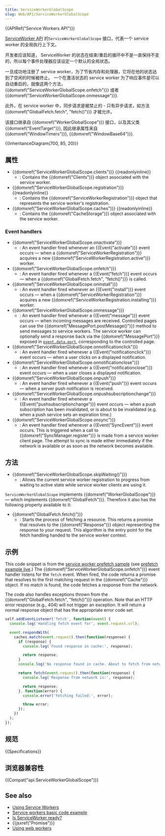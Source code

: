 ```yaml
---
title: ServiceWorkerGlobalScope
slug: Web/API/ServiceWorkerGlobalScope
---
```

{{APIRef("Service Workers API")}}

[ServiceWorker API](/zh-CN/docs/Web/API/ServiceWorker_API) 的`ServiceWorkerGlobalScope` 接口，代表一个 service worker 的全局执行上下文。

开发者应该知道， ServiceWorker 的状态在结束/重启的循环中不是一直保持不变的，所以每个事件处理器应该设定一个默认的全局状态。

一旦成功地注册了 service worker，为了节省内存和处理器，它将在他的状态达到了空闲的时候被终止。 一个在激活状态的 service worker 为了响应事件是可以自动重启的，就像这两个方法， {{domxref("ServiceWorkerGlobalScope.onfetch")}} 或者{{domxref("ServiceWorkerGlobalScope.onmessage")}}.

此外，在 service worker 中，同步请求是被禁止的 - 只有异步请求，如方法{{domxref("GlobalFetch.fetch", "fetch()")}} 才被允许。

该接口继承自 {{domxref("WorkerGlobalScope")}} 接口，以及其父类 {{domxref("EventTarget")}}, 因此继承属性来自 {{domxref("WindowTimers")}}, {{domxref("WindowBase64")}}.

{{InheritanceDiagram(700, 85, 20)}}

## 属性

- {{domxref("ServiceWorkerGlobalScope.clients")}} {{readonlyinline}}
  - : Contains the {{domxref("Clients")}} object associated with the service worker.
- {{domxref("ServiceWorkerGlobalScope.registration")}} {{readonlyinline}}
  - : Contains the {{domxref("ServiceWorkerRegistration")}} object that represents the service worker's registration.
- {{domxref("ServiceWorkerGlobalScope.caches")}} {{readonlyinline}}
  - : Contains the {{domxref("CacheStorage")}} object associated with the service worker.

### Event handlers

- {{domxref("ServiceWorkerGlobalScope.onactivate")}}
  - : An event handler fired whenever an {{Event("activate")}} event occurs — when a {{domxref("ServiceWorkerRegistration")}} acquires a new {{domxref("ServiceWorkerRegistration.active")}} worker.
- {{domxref("ServiceWorkerGlobalScope.onfetch")}}
  - : An event handler fired whenever a {{Event("fetch")}} event occurs — when a {{domxref("GlobalFetch.fetch", "fetch()")}} is called.
- {{domxref("ServiceWorkerGlobalScope.oninstall")}}
  - : An event handler fired whenever an {{Event("install")}} event occurs — when a {{domxref("ServiceWorkerRegistration")}} acquires a new {{domxref("ServiceWorkerRegistration.installing")}} worker.
- {{domxref("ServiceWorkerGlobalScope.onmessage")}}
  - : An event handler fired whenever a {{Event("message")}} event occurs — when incoming messages are received. Controlled pages can use the {{domxref("MessagePort.postMessage()")}} method to send messages to service workers. The service worker can optionally send a response back via the {{domxref("MessagePort")}} exposed in [`event.data.port`](https://html.spec.whatwg.org/multipage/comms.html#messageport), corresponding to the controlled page.
- {{domxref("ServiceWorkerGlobalScope.onnotificationclick")}}
  - : An event handler fired whenever a {{Event("notificationclick")}} event occurs — when a user clicks on a displayed notification.
- {{domxref("ServiceWorkerGlobalScope.onnotificationclose")}}
  - : An event handler fired whenever a {{Event("notificationclose")}} event occurs — when a user closes a displayed notification.
- {{domxref("ServiceWorkerGlobalScope.onpush")}}
  - : An event handler fired whenever a {{Event("push")}} event occurs — when a server push notification is received.
- {{domxref("ServiceWorkerGlobalScope.onpushsubscriptionchange")}}
  - : An event handler fired whenever a {{Event("pushsubscriptionchange")}} event occurs — when a push subscription has been invalidated, or is about to be invalidated (e.g. when a push service sets an expiration time.)
- {{domxref("ServiceWorkerGlobalScope.onsync")}}
  - : An event handler fired whenever a {{Event("SyncEvent")}} event occurs. This is triggered when a call to {{domxref("SyncManager.register")}} is made from a service worker client page. The attempt to sync is made either immediately if the network is available or as soon as the network becomes available.

## 方法

- {{domxref("ServiceWorkerGlobalScope.skipWaiting()")}}
  - : Allows the current service worker registration to progress from waiting to active state while service worker clients are using it.

`ServiceWorkerGlobalScope` implements {{domxref("WorkerGlobalScope")}} — which implements {{domxref("GlobalFetch")}}. Therefore it also has the following property available to it:

- {{domxref("GlobalFetch.fetch()")}}
  - : Starts the process of fetching a resource. This returns a promise that resolves to the {{domxref("Response")}} object representing the response to your request. This algorithm is the entry point for the fetch handling handed to the service worker context.

## 示例

This code snippet is from the [service worker prefetch sample](https://github.com/GoogleChrome/samples/blob/gh-pages/service-worker/prefetch/service-worker.js) (see [prefetch example live](https://googlechrome.github.io/samples/service-worker/prefetch/).) The {{domxref("ServiceWorkerGlobalScope.onfetch")}} event handler listens for the `fetch` event. When fired, the code returns a promise that resolves to the first matching request in the {{domxref("Cache")}} object. If no match is found, the code fetches a response from the network.

The code also handles exceptions thrown from the {{domxref("GlobalFetch.fetch", "fetch()")}} operation. Note that an HTTP error response (e.g., 404) will not trigger an exception. It will return a normal response object that has the appropriate error code set.

```js
self.addEventListener('fetch', function(event) {
  console.log('Handling fetch event for', event.request.url);

  event.respondWith(
    caches.match(event.request).then(function(response) {
      if (response) {
        console.log('Found response in cache:', response);

        return response;
      }
      console.log('No response found in cache. About to fetch from network...');

      return fetch(event.request).then(function(response) {
        console.log('Response from network is:', response);

        return response;
      }, function(error) {
        console.error('Fetching failed:', error);

        throw error;
      });
    })
  );
});
```

## 规范

{{Specifications}}

## 浏览器兼容性

{{Compat("api.ServiceWorkerGlobalScope")}}

## See also

- [Using Service Workers](/zh-CN/docs/Web/API/ServiceWorker_API/Using_Service_Workers)
- [Service workers basic code example](https://github.com/mdn/sw-test)
- [Is ServiceWorker ready?](https://jakearchibald.github.io/isserviceworkerready/)
- {{jsxref("Promise")}}
- [Using web workers](/zh-CN/docs/Web/Guide/Performance/Using_web_workers)
